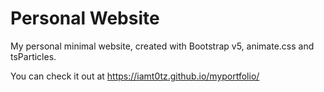 # Personal Website
My personal minimal website, created with Bootstrap v5, animate.css and tsParticles.

You can check it out at https://iamt0tz.github.io/myportfolio/
 

